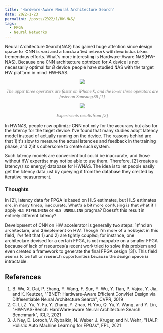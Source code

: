 ```yaml
---
title: 'Hardware-Aware Neural Architecture Search'
date: 2022-1-23
permalink: /posts/2022/1/HW-NAS/
tags:
  - FPGA
  - Neural Networks
---
```


Neural Architecture Search(NAS) has gained huge attention since design space for CNN is vast and 
a handcrafted network with heuristics takes tremendous efforts.
What's more interesting is Hardware-Aware NAS(HW-NAS). 
Because one CNN architecture optmized for *A* device is not necessarily optimal for *B* device,
people have studied NAS with the target HW platform in mind, HW-NAS.

<p align="center"> <img src="https://dj-park.github.io/images/posts_img/HWNAS_1.png"> </p>
<p style="font-family: times, serif; font-size:11pt; font-style:italic; text-align:center; color:grey">
The upper three operators are faster on iPhone X, and the lower three operators are faster on Samsung S8 [1]
</p>

<p align="center"> <img src="https://dj-park.github.io/images/posts_img/HWNAS_2.png"> </p>
<p style="font-family: times, serif; font-size:11pt; font-style:italic; text-align:center; color:grey">
Experiments results from [2]
</p>

In HWNAS, people now optimize CNN not only for the accuracy but also for the latency for the target device.
I've found that many studies adopt latency model instead of actually running on the device.
The reasons behind are that 1)it's slow to measure the actual latencies and feedback in the training phase,
and 2)it's cubersome to create such system.

Such latency models are convenient but could be inaccurate, and those without HW expertise may not be able
to use them. Therefore, [2] creates a latency(also energy) database for HWNAS. The idea is to let people
easily get the latency data just by querying it from the database they created by iterative measurement.

### Thoughts
In [2], latency data for FPGA is based on HLS estimates, but HLS estimates are, in many times, inaccurate.
What's a bit more confusing is that what if I apply `HLS PIPELINING` or `HLS UNROLLING` pragma?
Doesn't this result in entirely different latency?

Development of CNN on HW accelerator is generally two steps: 1)find an architecture, and 2)implement on HW.
Though I'm more of a hobbyist in this field, I've felt that 1) and 2) are tightly coupled; for instance, one architecture
devised for a certain FPGA, is not mappable on a smaller FPGA because of lack of resources(a recent work tried to solve 
this problem and even created a framework to generate the final FPGA design [3]).
This field seems to be full or research opportunities because the design space is intractable.

References
------
1. B. Wu, X. Dai, P. Zhang, Y. Wang, F. Sun, Y. Wu, Y. Tian, P. Vajda, Y. Jia, and K. Keutzer, "FBNET: Hardware-Aware Efficient ConvNet Design via Differentiable Neural Architecture Search", CVPR, 2019
2. C. Li, Z. Yu, Y. Fu, Y. Zhang, Y. Zhao, H. You, Q. Yu, Y. Wang, and Y. Lin, "HW-NAS-Bench: HardWare-aware Neural Architecture Search Benchmark", ICLR, 2021
3. J. Ney, D. Loroch, V. Rybalkin, N. Weber, J. Kruger, and N. Wehn, "HALF: Holistic Auto Machine Learning for FPGAs", FPL, 2021 
